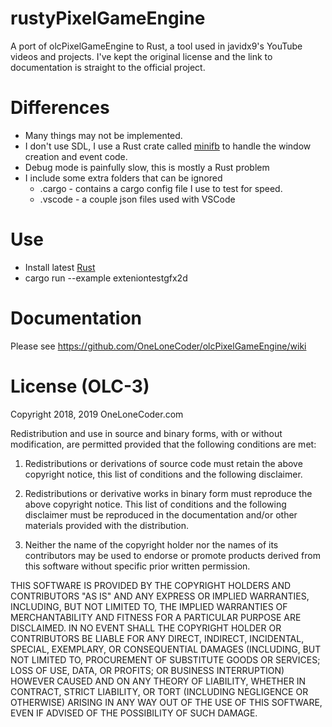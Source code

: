 # rustyPixelGameEngine
A port of olcPixelGameEngine to Rust, a tool used in javidx9's YouTube videos and projects. I've kept the original license and the link to documentation is straight to the official project.

# Differences
* Many things may not be implemented.
* I don't use SDL, I use a Rust crate called [minifb](https://github.com/emoon/rust_minifb) to handle the window creation and event code.
* Debug mode is painfully slow, this is mostly a Rust problem
* I include some extra folders that can be ignored
  * .cargo - contains a cargo config file I use to test for speed.
  * .vscode - a couple json files used with VSCode

# Use
* Install latest [Rust](https://www.rust-lang.org/)
* cargo run --example exteniontestgfx2d

# Documentation
Please see https://github.com/OneLoneCoder/olcPixelGameEngine/wiki

# License (OLC-3)

Copyright 2018, 2019 OneLoneCoder.com

Redistribution and use in source and binary forms, with or without 
modification, are permitted provided that the following conditions 
are met:

1. Redistributions or derivations of source code must retain the above 
   copyright notice, this list of conditions and the following disclaimer.

2. Redistributions or derivative works in binary form must reproduce 
   the above copyright notice. This list of conditions and the following 
   disclaimer must be reproduced in the documentation and/or other 
   materials provided with the distribution.

3. Neither the name of the copyright holder nor the names of its 
   contributors may be used to endorse or promote products derived 
   from this software without specific prior written permission.
    
THIS SOFTWARE IS PROVIDED BY THE COPYRIGHT HOLDERS AND CONTRIBUTORS 
"AS IS" AND ANY EXPRESS OR IMPLIED WARRANTIES, INCLUDING, BUT NOT 
LIMITED TO, THE IMPLIED WARRANTIES OF MERCHANTABILITY AND FITNESS FOR 
A PARTICULAR PURPOSE ARE DISCLAIMED. IN NO EVENT SHALL THE COPYRIGHT 
HOLDER OR CONTRIBUTORS BE LIABLE FOR ANY DIRECT, INDIRECT, INCIDENTAL, 
SPECIAL, EXEMPLARY, OR CONSEQUENTIAL DAMAGES (INCLUDING, BUT NOT 
LIMITED TO, PROCUREMENT OF SUBSTITUTE GOODS OR SERVICES; LOSS OF USE, 
DATA, OR PROFITS; OR BUSINESS INTERRUPTION) HOWEVER CAUSED AND ON ANY 
THEORY OF LIABILITY, WHETHER IN CONTRACT, STRICT LIABILITY, OR TORT 
(INCLUDING NEGLIGENCE OR OTHERWISE) ARISING IN ANY WAY OUT OF THE USE
OF THIS SOFTWARE, EVEN IF ADVISED OF THE POSSIBILITY OF SUCH DAMAGE.